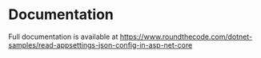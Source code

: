 # Documentation

Full documentation is available at https://www.roundthecode.com/dotnet-samples/read-appsettings-json-config-in-asp-net-core
